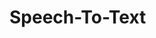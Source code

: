 # Speech-To-Text<!DOCTYPE html>
<html lang='ar'>
<head>
    <title>Live Update</title>
    <meta charset="UTF-8">
    <script type="text/javascript" src="autoUpdate.js"></script>
		<script src="https://ajax.googleapis.com/ajax/libs/jquery/3.6.0/jquery.min.js"></script>

</head>
<style>
.hidden{
	display:none;
	
}

</style>
<bodyid="full">
<div id="liveData" style="display: none;">
    <p>Loading Data...</p>
</div>



<audio id="audio">
	<source  id="sound" src="1.mp3" type="audio/mp3">
</audio>

<audio id="audio2">
	<source  id="sound" src="2.mp3" type="audio/mp3">
</audio>

<p id="demo" style="display:none;"></p>

<script>
  


window.addEventListener('load', function()
{


	var x = document.getElementById("audio"); 
	var x2 = document.getElementById("audio2"); 


	var xhr = null;
	
    getXmlHttpRequestObject = function()
    {
        if(!xhr)
        {               
            // Create a new XMLHttpRequest object 
            xhr = new XMLHttpRequest();
        }
        return xhr;
    };

    updateLiveData = function()
    {
        var now = new Date();
        // Date string is appended as a query with live data 
        // for not to use the cached version 
        var url = 'r1s1.php?' + now.getTime();
        xhr = getXmlHttpRequestObject();
        xhr.onreadystatechange = evenHandler;
        // asynchronous requests
        xhr.open("GET", url, true);
        // Send the request over the network
        xhr.send(null);
    };

    function evenHandler()
    {
        // Check response is ready or not
        if(xhr.readyState == 4 && xhr.status == 200)
        {


            dataDiv = document.getElementById('liveData');
            // Set current data text
            dataDiv.innerHTML = xhr.responseText;
			var xx=xhr.responseText;
			//alert(xx);
			if(xx==1){
    
				x.play();
				output.classList.add("hidden");	
				var y = document.getElementById("audio").duration;
				y=(y*1000);
				console.log(y);
				document.getElementById("demo").innerHTML = y;
				document.getElementById("p1").style.display = "block";
				document.getElementById("p2").style.display = "none";
				setTimeout(function(){ document.getElementById("p1").style.display = "none"; document.getElementById("p2").style.display = "block";}, y);
				
				const Http = new XMLHttpRequest();
				Http.open("GET","https://s-m.com.sa/r1/r1m2.php");
				Http.send();		
				setTimeout(function(){ stt(); }, y);
			}

			document.getElementById("sound").src=xhr.responseText;
            // Update the live data every 1 sec
            setTimeout(updateLiveData(), 10000);
        }
		
    }
	
	
	function stt(){
	
	
		// get output div reference
		var output = document.getElementById("output");
		// get action element reference
		var action = document.getElementById("action");
        // new speech recognition object
        var SpeechRecognition = SpeechRecognition || webkitSpeechRecognition;
        var recognition = new SpeechRecognition();
            
        // This runs when the speech recognition service starts
        recognition.onstart = function() {
            action.innerHTML = "<small>listening, please speak...</small>";
        };
                
        recognition.onspeechend = function() {
            action.innerHTML = "<small>stopped listening</small>";
            recognition.stop();
			
recognition=lang.'ar'
					  
        }
              
        // This runs when the speech recognition service returns result
        recognition.onresult = function(event) {
            var transcript = event.results[0][0].transcript;
			var confidence = event.results[0][0].confidence;
            output.innerHTML = "<b></b> " + transcript;
			
			
            output.classList.remove("hidden");
			
			const Http = new XMLHttpRequest();
			Http.open("GET","https://s-m.com.sa/r1/e.php?e=" + transcript);
			Http.send();		
				x2.play();
				var yy = document.getElementById("audio2").duration;
				yy=yy*1000;
				console.log(yy);
				document.getElementById("demo").innerHTML = yy;
				document.getElementById("p1").style.display = "block";
				document.getElementById("p2").style.display = "none";
				setTimeout(function(){ document.getElementById("p1").style.display = "none"; document.getElementById("p2").style.display = "block";}, yy);	

				//output.classList.add("hidden");				
			
